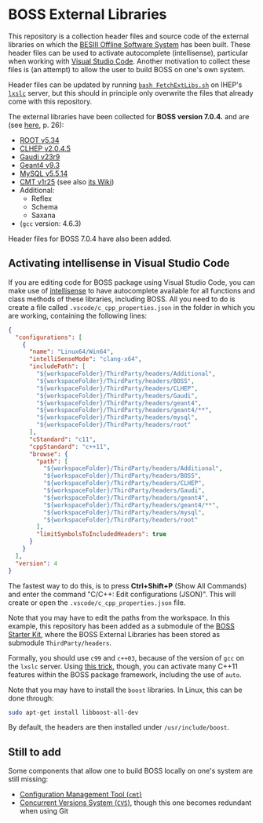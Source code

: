 # BOSS External Libraries

This repository is a collection header files and source code of the external libraries on which the [BESIII Offline Software System](https://besiii.gitbook.io/boss/tutorials/getting-started/intro) has been built. These header files can be used to activate autocomplete (intellisense), particular when working with [Visual Studio Code](https://code.visualstudio.com/). Another motivation to collect these files is (an attempt) to allow the user to build BOSS on one's own system.

Header files can be updated by running [`bash FetchExtLibs.sh`](FetchExtLibs.sh) on IHEP's [`lxslc`](https://besiii.gitbook.io/boss/tutorials/getting-started/server) server, but this should in principle only overwrite the files that already come with this repository.

The external libraries have been collected for **BOSS version 7.0.4.** and are (see [here](https://indico.ihep.ac.cn/event/8569/session/1/contribution/90/material/slides/1.pdf), p. 26):

- [ROOT v5.34](https://root.cern.ch/content/release-53434)
- [CLHEP v2.0.4.5](https://gitlab.cern.ch/CLHEP/CLHEP/tree/91a7f70af08cc371cd303be82951fae0a5364ea1)
- [Gaudi v23r9](https://gitlab.cern.ch/gaudi/Gaudi/tree/dd3b5243ca46915da72d26e46554cd1e5e20710e)
- [Geant4 v9.3](https://gitlab.cern.ch/geant4/geant4/tree/74cad5e589f2f0ce98503e2246afb07c62ffbff0)
- [MySQL v5.5.14](https://www.mysql.com/downloads/)
- [CMT v1r25](http://www.cmtsite.net/download.html) (see also [its Wiki](https://trac.lal.in2p3.fr/CMT/wiki))
- Additional:
  - Reflex
  - Schema
  - Saxana
- (`gcc` version: 4.6.3)

Header files for BOSS 7.0.4 have also been added.

## Activating intellisense in Visual Studio Code

If you are editing code for BOSS package using Visual Studio Code, you can make use of [intellisense](https://code.visualstudio.com/docs/editor/intellisense) to have autocomplete available for all functions and class methods of these libraries, including BOSS. All you need to do is create a file called `.vscode/c_cpp_properties.json` in the folder in which you are working, containing the following lines:

```json
{
  "configurations": [
    {
      "name": "Linux64/Win64",
      "intelliSenseMode": "clang-x64",
      "includePath": [
        "${workspaceFolder}/ThirdParty/headers/Additional",
        "${workspaceFolder}/ThirdParty/headers/BOSS",
        "${workspaceFolder}/ThirdParty/headers/CLHEP",
        "${workspaceFolder}/ThirdParty/headers/Gaudi",
        "${workspaceFolder}/ThirdParty/headers/geant4",
        "${workspaceFolder}/ThirdParty/headers/geant4/**",
        "${workspaceFolder}/ThirdParty/headers/mysql",
        "${workspaceFolder}/ThirdParty/headers/root"
      ],
      "cStandard": "c11",
      "cppStandard": "c++11",
      "browse": {
        "path": [
          "${workspaceFolder}/ThirdParty/headers/Additional",
          "${workspaceFolder}/ThirdParty/headers/BOSS",
          "${workspaceFolder}/ThirdParty/headers/CLHEP",
          "${workspaceFolder}/ThirdParty/headers/Gaudi",
          "${workspaceFolder}/ThirdParty/headers/geant4",
          "${workspaceFolder}/ThirdParty/headers/geant4/**",
          "${workspaceFolder}/ThirdParty/headers/mysql",
          "${workspaceFolder}/ThirdParty/headers/root"
        ],
        "limitSymbolsToIncludedHeaders": true
      }
    }
  ],
  "version": 4
}
```

The fastest way to do this, is to press **Ctrl+Shift+P** (Show All Commands) and enter the command "C/C++: Edit configurations (JSON)". This will create or open the `.vscode/c_cpp_properties.json` file.

Note that you may have to edit the paths from the workspace. In this example, this repository has been added as a submodule of the [BOSS Starter Kit](https://github.com/redeboer/BOSS_StarterKit), where the BOSS External Libraries has been stored as submodule `ThirdParty/headers`.

Formally, you should use `c99` and `c++03`, because of the version of `gcc` on the `lxslc` server. Using [this trick](https://github.com/redeboer/BOSS_Tutorials/tree/master/Cpp11Support/Cpp11Support-00-00-00), though, you can activate many C++11 features within the BOSS package framework, including the use of `auto`.

Note that you may have to install the `boost` libraries. In Linux, this can be done through:

```bash
sudo apt-get install libboost-all-dev
```

By default, the headers are then installed under `/usr/include/boost`.

## Still to add

Some components that allow one to build BOSS locally on one's system are still missing:

- [Configuration Management Tool (`cmt`)](https://app.gitbook.com/@besiii/s/boss/tutorials/getting-started/intro#configuration-management-tool-cmt)
- [Concurrent Versions System (`CVS`)](http://polywww.in2p3.fr/activites/physique/glast/workbook/pages/softwareOverview/cvsBasics.htm), though this one becomes redundant when using Git
